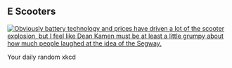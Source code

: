 ## E Scooters
[![Obviously battery technology and prices have driven a lot of the scooter explosion, but I feel like Dean Kamen must be at least a little grumpy about how much people laughed at the idea of the Segway.](https://imgs.xkcd.com/comics/e_scooters.png)](https://xkcd.com/2188/ "Obviously battery technology and prices have driven a lot of the scooter explosion, but I feel like Dean Kamen must be at least a little grumpy about how much people laughed at the idea of the Segway.")

Your daily random xkcd
